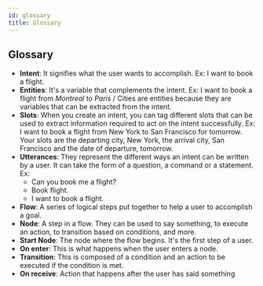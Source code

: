 ```yaml
---
id: glossary
title: Glossary
---
```


## Glossary

+ **Intent**: It signifies what the user wants to accomplish. Ex: I want to book a flight.
+ **Entities**: It's a variable that complements the intent. Ex: I want to book a flight from _Montreal_ to _Paris_ / Cities are entities because they are variables that can be extracted from the intent.
+ **Slots**: When you create an intent, you can tag different slots that can be used to extract information required to act on the intent successfully. Ex: I want to book a flight from New York to San Francisco for tomorrow. Your slots are the departing city, New York, the arrival city, San Francisco and the date of departure, tomorrow. 
+ **Utterances**: They represent the different ways an intent can be written by a user. It can take the form of a question, a command or a statement. Ex: 
  + Can you book me a flight? 
  + Book flight. 
  + I want to book a flight.
+ **Flow**: A series of logical steps put together to help a user to accomplish a goal.
+ **Node**: A step in a flow. They can be used to say something, to execute an action, to transition based on conditions, and more.
+ **Start Node**: The node where the flow begins. It's the first step of a user.
+ **On enter**: This is what happens when the user enters a node.
+ **Transition**: This is composed of a condition and an action to be executed if the condition is met.
+ **On receive**: Action that happens after the user has said something
